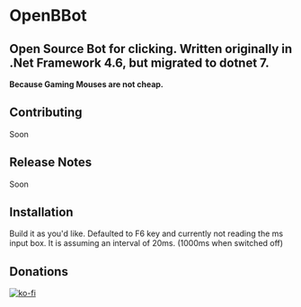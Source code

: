 # OpenBBot
## Open Source Bot for clicking. Written originally in .Net Framework 4.6, but migrated to dotnet 7.

**Because Gaming Mouses are not cheap.**

## Contributing
Soon

## Release Notes
Soon

## Installation
Build it as you'd like.
Defaulted to F6 key and currently not reading the ms input box.
It is assuming an interval of 20ms. (1000ms when switched off)

## Donations
[![ko-fi](https://ko-fi.com/img/githubbutton_sm.svg)](https://ko-fi.com/U7U7LY57Y)
